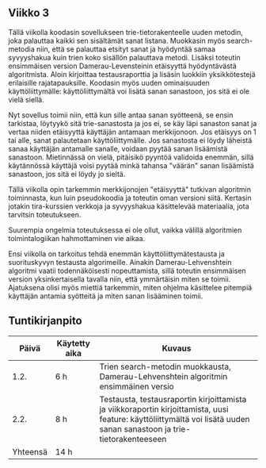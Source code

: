 ## Viikko 3

Tällä viikolla koodasin sovellukseen trie-tietorakenteelle uuden metodin, joka palauttaa kaikki sen sisältämät sanat listana. Muokkasin myös search-metodia niin, että se palauttaa etsityt sanat ja hyödyntää samaa syvyyshakua kuin trien koko sisällön palauttava metodi. Lisäksi toteutin ensimmäisen version Damerau-Levensteinin etäisyyttä hyödyntävästä algoritmista. Aloin kirjoittaa testausraporttia ja lisäsin luokkiin yksikkötestejä erilaisille rajatapauksille. Koodasin myös uuden ominaisuuden käyttöliittymälle: käyttöliittymältä voi lisätä sanan sanastoon, jos sitä ei ole vielä siellä.

Nyt sovellus toimii niin, että kun sille antaa sanan syötteenä, se ensin tarkistaa, löytyykö sitä trie-sanastosta ja jos ei, se käy läpi sanaston sanat ja vertaa niiden etäisyyttä käyttäjän antamaan merkkijonoon. Jos etäisyys on 1 tai alle, sanat palautetaan käyttöliittymälle. Jos sanastosta ei löydy läheistä sanaa käyttäjän antamalle sanalle, voidaan pyytää sanan lisäämistä sanastoon. Mietinnässä on vielä, pitäisikö pyyntöä validoida enemmän, sillä käytännössä käyttäjä voisi pyytää minkä tahansa "väärän" sanan lisäämistä sanastoon, jos sitä ei löydy jo sieltä.

Tällä viikolla opin tarkemmin merkkijonojen "etäisyyttä" tutkivan algoritmin toiminnasta, kun luin pseudokoodia ja toteutin oman versioni siitä. Kertasin jotakin tira-kurssien verkkoja ja syvyyshakua käsittelevää materiaalia, jota tarvitsin toteutukseen. 

Suurempia ongelmia toteutuksessa ei ole ollut, vaikka välillä algoritmien toimintalogiikan hahmottaminen vie aikaa. 

Ensi viikolla on tarkoitus tehdä enemmän käyttöliittymätestausta ja suorituskyvyn testausta algorimeille. Ainakin Damerau-Lehvenshtein algoritmi vaatii todennäköisesti nopeuttamista, sillä toteutin ensimmäisen version yksinkertaisella tavalla niin, että ymmärtäisin miten se toimii. Ajatuksena olisi myös miettiä tarkemmin, miten ohjelma käsittelee pitempiä käyttäjän antamia syötteitä ja miten sanan lisääminen toimii.

## Tuntikirjanpito

| Päivä | Käytetty aika | Kuvaus |
| ----- | ------------- | ------ |
| 1.2.  | 6 h            | Trien search-metodin muokkausta, Damerau-Lehvenshtein algoritmin ensimmäinen versio |
| 2.2.  | 8 h 			| Testausta, testausraportin kirjoittamista ja viikkoraportin kirjoittamista, uusi feature: käyttöliittymältä voi lisätä uuden sanan sanastoon ja trie-tietorakenteeseen
| Yhteensä | 14 h    
